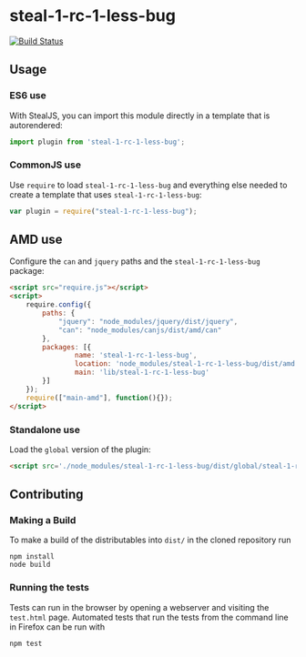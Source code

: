 # steal-1-rc-1-less-bug

[![Build Status](https://travis-ci.org//steal-1-rc-1-less-bug.png?branch=master)](https://travis-ci.org//steal-1-rc-1-less-bug)



## Usage

### ES6 use

With StealJS, you can import this module directly in a template that is autorendered:

```js
import plugin from 'steal-1-rc-1-less-bug';
```

### CommonJS use

Use `require` to load `steal-1-rc-1-less-bug` and everything else
needed to create a template that uses `steal-1-rc-1-less-bug`:

```js
var plugin = require("steal-1-rc-1-less-bug");
```

## AMD use

Configure the `can` and `jquery` paths and the `steal-1-rc-1-less-bug` package:

```html
<script src="require.js"></script>
<script>
	require.config({
	    paths: {
	        "jquery": "node_modules/jquery/dist/jquery",
	        "can": "node_modules/canjs/dist/amd/can"
	    },
	    packages: [{
		    	name: 'steal-1-rc-1-less-bug',
		    	location: 'node_modules/steal-1-rc-1-less-bug/dist/amd',
		    	main: 'lib/steal-1-rc-1-less-bug'
	    }]
	});
	require(["main-amd"], function(){});
</script>
```

### Standalone use

Load the `global` version of the plugin:

```html
<script src='./node_modules/steal-1-rc-1-less-bug/dist/global/steal-1-rc-1-less-bug.js'></script>
```

## Contributing

### Making a Build

To make a build of the distributables into `dist/` in the cloned repository run

```
npm install
node build
```

### Running the tests

Tests can run in the browser by opening a webserver and visiting the `test.html` page.
Automated tests that run the tests from the command line in Firefox can be run with

```
npm test
```
